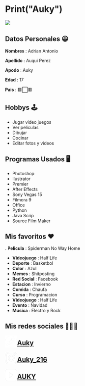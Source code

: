 # Print("Auky")

<img src="spider-dance.gif">

## Datos Personales 😀 
**Nombres** : Adrian Antonio

**Apellido** : Auqui Perez

**Apodo** : Auky

**Edad** : 17

**Pais** :  🟥⬜️🟥

## Hobbys 🕹
- Jugar video juegos
- Ver peliculas
- Dibujar
- Cocinar
- Editar fotos y videos

## Programas Usados 🖥
- Photoshop
- Ilustrator 
- Premier
- After Effects
- Sony Vegas 15
- Filmora 9
- Office
- Python
- Java Scrip
- Source Film Maker

## Mis favoritos ❤️
. **Pelicula** : Spiderman No Way Home
- **Videojuego** : Half Life 
- **Deporte** : Basketbol
- **Color** : Azul
- **Memes** : Shitposting
- **Red Social** : Facebook
- **Estacion** : Invierno
- **Comida** : Chaufa
- **Curso** : Programacion
- **Videojuego** : Half Life
- **Evento** : Navidad
- **Musica** : Electro y Rock

## Mis redes sociales 💎💎💎
<img src="steam.png" alt="" width="39" height="39" align="left"><H2> [Auky](https://steamcommunity.com/profiles/76561198416421609/)</H2>
<img src="intagram.png" alt="" width="39" height="39" align="left"><H2> [Auky_216](https://www.instagram.com/auky_216/?hl=es-la)</H2>
<img src="youtube.png" alt="" width="39" height="39" align="left"><H2> [AUKY](https://www.youtube.com/channel/UCv6jAX-Z8kgFbBxBJ5ddF7Q)</H2>
